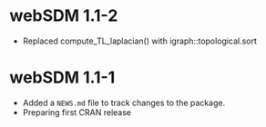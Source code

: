 # webSDM 1.1-2
* Replaced compute_TL_laplacian() with igraph::topological.sort


# webSDM 1.1-1

* Added a `NEWS.md` file to track changes to the package.
* Preparing first CRAN release